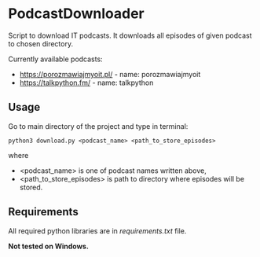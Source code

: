 # PodcastDownloader
Script to download IT podcasts. 
It downloads all episodes of given podcast to chosen directory.

Currently available podcasts:
- https://porozmawiajmyoit.pl/ - name: porozmawiajmyoit
- https://talkpython.fm/ - name: talkpython

## Usage
Go to main directory of the project and type in terminal:
```
python3 download.py <podcast_name> <path_to_store_episodes>
```
where 
- <podcast_name> is one of podcast names written above,
- <path_to_store_episodes> is path to directory where episodes will be stored.

## Requirements
All required python libraries are in *requirements.txt* file.

**Not tested on Windows.**
